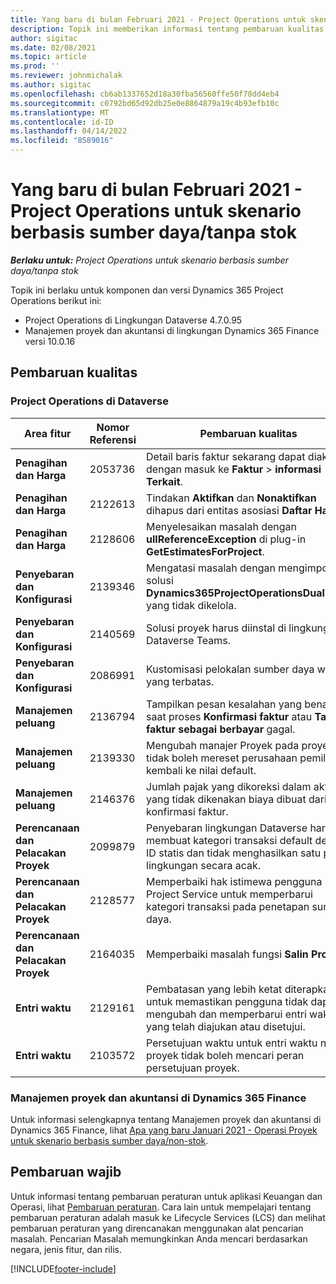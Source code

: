 ```yaml
---
title: Yang baru di bulan Februari 2021 - Project Operations untuk skenario berbasis sumber daya/tanpa stok
description: Topik ini memberikan informasi tentang pembaruan kualitas yang tersedia pada rilis Februari 2021 penyebaran Project Operations Lite untuk skenario berbasis sumber daya/non-stok.
author: sigitac
ms.date: 02/08/2021
ms.topic: article
ms.prod: ''
ms.reviewer: johnmichalak
ms.author: sigitac
ms.openlocfilehash: cb6ab1337652d18a30fba56560ffe50f78dd4eb4
ms.sourcegitcommit: c0792bd65d92db25e0e8864879a19c4b93efb10c
ms.translationtype: MT
ms.contentlocale: id-ID
ms.lasthandoff: 04/14/2022
ms.locfileid: "8589016"
---
```

# <a name="whats-new-february-2021---project-operations-for-resourcenon-stocked-based-scenarios"></a>Yang baru di bulan Februari 2021 - Project Operations untuk skenario berbasis sumber daya/tanpa stok

_**Berlaku untuk:** Project Operations untuk skenario berbasis sumber daya/tanpa stok_

Topik ini berlaku untuk komponen dan versi Dynamics 365 Project Operations berikut ini:

- Project Operations di Lingkungan Dataverse 4.7.0.95
- Manajemen proyek dan akuntansi di lingkungan Dynamics 365 Finance versi 10.0.16 

## <a name="quality-updates"></a>Pembaruan kualitas

### <a name="project-operations-on-dataverse"></a>Project Operations di Dataverse

| **Area fitur** | **Nomor Referensi** | **Pembaruan kualitas** |
| --- | --- | --- |
| **Penagihan dan Harga** | 2053736 | Detail baris faktur sekarang dapat diakses dengan masuk ke **Faktur** > **informasi Terkait**. |
| **Penagihan dan Harga** | 2122613 | Tindakan **Aktifkan** dan **Nonaktifkan** dihapus dari entitas asosiasi **Daftar Harga**. |
| **Penagihan dan Harga** | 2128606 | Menyelesaikan masalah dengan **ullReferenceException** di plug-in **GetEstimatesForProject**. |
| **Penyebaran dan Konfigurasi** | 2139346 | Mengatasi masalah dengan mengimpor solusi **Dynamics365ProjectOperationsDualWrite** yang tidak dikelola. |
| **Penyebaran dan Konfigurasi** | 2140569 | Solusi proyek harus diinstal di lingkungan Dataverse Teams. |
| **Penyebaran dan Konfigurasi** | 2086991 | Kustomisasi pelokalan sumber daya web yang terbatas. |
| **Manajemen peluang** | 2136794 | Tampilkan pesan kesalahan yang benar saat proses **Konfirmasi faktur** atau **Tandai faktur sebagai berbayar** gagal. |
| **Manajemen peluang** | 2139330 | Mengubah manajer Proyek pada proyek tidak boleh mereset perusahaan pemilik kembali ke nilai default. |
| **Manajemen peluang** | 2146376 | Jumlah pajak yang dikoreksi dalam aktual yang tidak dikenakan biaya dibuat dari konfirmasi faktur. |
| **Perencanaan dan Pelacakan Proyek** | 2099879 | Penyebaran lingkungan Dataverse harus membuat kategori transaksi default dengan ID statis dan tidak menghasilkan satu per lingkungan secara acak. |
| **Perencanaan dan Pelacakan Proyek** | 2128577 | Memperbaiki hak istimewa pengguna Project Service untuk memperbarui kategori transaksi pada penetapan sumber daya. |
| **Perencanaan dan Pelacakan Proyek** | 2164035 | Memperbaiki masalah fungsi **Salin Proyek**. |
| **Entri waktu** | 2129161 | Pembatasan yang lebih ketat diterapkan untuk memastikan pengguna tidak dapat mengubah dan memperbarui entri waktu yang telah diajukan atau disetujui. |
| **Entri waktu** | 2103572 | Persetujuan waktu untuk entri waktu non-proyek tidak boleh mencari peran persetujuan proyek. |

### <a name="project-management-and-accounting-in-dynamics-365-finance"></a>Manajemen proyek dan akuntansi di Dynamics 365 Finance 

Untuk informasi selengkapnya tentang Manajemen proyek dan akuntansi di Dynamics 365 Finance, lihat [Apa yang baru Januari 2021 - Operasi Proyek untuk skenario berbasis sumber daya/non-stok](whats-new-jan-2021-resource-based.md).


## <a name="regulatory-updates"></a>Pembaruan wajib

Untuk informasi tentang pembaruan peraturan untuk aplikasi Keuangan dan Operasi, lihat [Pembaruan peraturan](/dynamics365/finance/localizations/regulatory-updates). Cara lain untuk mempelajari tentang pembaruan peraturan adalah masuk ke Lifecycle Services (LCS) dan melihat pembaruan peraturan yang direncanakan menggunakan alat pencarian masalah. Pencarian Masalah memungkinkan Anda mencari berdasarkan negara, jenis fitur, dan rilis.


[!INCLUDE[footer-include](../includes/footer-banner.md)]